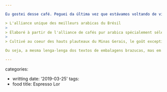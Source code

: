 ```yaml
---

Eu gostei desse café. Peguei da última vez que estávamos voltando de viagem de Minas e passamos em Espírito Santo do Pinhal, onde há uma cafeteria cheia de cafés gourmet da região. Foi lá que conhecemos o ótimo Loretto, BTW. Esse a moça falou que era o que eu estava procurando: sem as frescuras do gourmet (aquele gosto meio enjoativo), um pouco de corpo e amargor. Esse está na medida certa. Acabei de abrir e é de meio quilo, então ainda posso experimentar bastante com tempos de infusão, quantidade de pó e moagem, mas o padrão aeropress entrega um copo balanceado, não muito murro no estômago nem muito insosso como moagens mais claras (esta é média). Curioso que a embalagem praticamente toda está em francês. Eis alguns trechos:

> L'alliance unique des meilleurs arabicas du Brésil
>
> Élaboré à partir de l'alliance de cafés pur arabica spécialement sélectionnés, le café Cooparaiso Espresso offre saveur, arôme et douceur dans le plus parfait des équilibres.
>
> Cultivé au coeur des hauts plauteaux du Minas Gerais, le goût exceptionnel et profond de ce café au corps marqué, ravira les palais les plus exigeants.

Ou seja, a mesma lenga-lenga dos textos de embalagens brazucas, mas em francês. Chique, não?

---
```

categories:
- writting
date: '2019-03-25'
tags:
- food
title: Espresso Lor
